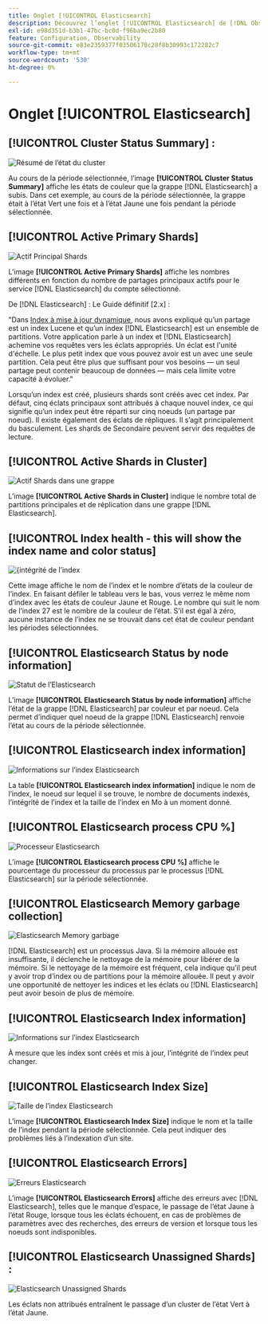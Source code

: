```yaml
---
title: Onglet [!UICONTROL Elasticsearch]
description: Découvrez l’onglet [!UICONTROL Elasticsearch] de [!DNL Observation for Adobe Commerce].
exl-id: e98d351d-b3b1-47bc-bc0d-f96ba9ec2b80
feature: Configuration, Observability
source-git-commit: e83e2359377f03506178c28f8b30993c172282c7
workflow-type: tm+mt
source-wordcount: '530'
ht-degree: 0%

---
```


# Onglet [!UICONTROL Elasticsearch]

## [!UICONTROL Cluster Status Summary] :

![Résumé de l’état du cluster](../../assets/tools/cluster-status-summary.jpg)

Au cours de la période sélectionnée, l’image **[!UICONTROL Cluster Status Summary]** affiche les états de couleur que la grappe [!DNL Elasticsearch] a subis. Dans cet exemple, au cours de la période sélectionnée, la grappe était à l’état Vert une fois et à l’état Jaune une fois pendant la période sélectionnée.

## [!UICONTROL Active Primary Shards]

![Actif Principal Shards](../../assets/tools/active-primary-shards.jpg)

L’image **[!UICONTROL Active Primary Shards]** affiche les nombres différents en fonction du nombre de partages principaux actifs pour le service [!DNL Elasticsearch] du compte sélectionné.

De [!DNL Elasticsearch] : Le Guide définitif [2.x] :

&quot;Dans [Index à mise à jour dynamique](https://www.elastic.co/guide/en/elasticsearch/guide/2.x/dynamic-indices.html), nous avons expliqué qu’un partage est un index Lucene et qu’un index [!DNL Elasticsearch] est un ensemble de partitions. Votre application parle à un index et [!DNL Elasticsearch] achemine vos requêtes vers les éclats appropriés. Un éclat est l&#39;unité d&#39;échelle. Le plus petit index que vous pouvez avoir est un avec une seule partition. Cela peut être plus que suffisant pour vos besoins — un seul partage peut contenir beaucoup de données — mais cela limite votre capacité à évoluer.&quot;

Lorsqu’un index est créé, plusieurs shards sont créés avec cet index. Par défaut, cinq éclats principaux sont attribués à chaque nouvel index, ce qui signifie qu’un index peut être réparti sur cinq noeuds (un partage par noeud). Il existe également des éclats de répliques. Il s’agit principalement du basculement. Les shards de Secondaire peuvent servir des requêtes de lecture.

## [!UICONTROL Active Shards in Cluster]

![Actif Shards dans une grappe](../../assets/tools/active-shards-in-cluster.jpg)

L’image **[!UICONTROL Active Shards in Cluster]** indique le nombre total de partitions principales et de réplication dans une grappe [!DNL Elasticsearch].

## [!UICONTROL Index health - this will show the index name and color status]

![ &lbrace;intégrité de l’index](../../assets/tools/index-health.jpg)

Cette image affiche le nom de l’index et le nombre d’états de la couleur de l’index. En faisant défiler le tableau vers le bas, vous verrez le même nom d’index avec les états de couleur Jaune et Rouge. Le nombre qui suit le nom de l’index 27 est le nombre de la couleur de l’état. S’il est égal à zéro, aucune instance de l’index ne se trouvait dans cet état de couleur pendant les périodes sélectionnées.

## [!UICONTROL Elasticsearch Status by node information]

![Statut de l’Elasticsearch](../../assets/tools/elasticsearch-status-by-node.jpg)

L’image **[!UICONTROL Elasticsearch Status by node information]** affiche l’état de la grappe [!DNL Elasticsearch] par couleur et par noeud. Cela permet d’indiquer quel noeud de la grappe [!DNL Elasticsearch] renvoie l’état au cours de la période sélectionnée.

## [!UICONTROL Elasticsearch index information]

![Informations sur l’index Elasticsearch](../../assets/tools/elasticsearch-tab-elasticsearch-index-information-image-1.jpg)

La table **[!UICONTROL Elasticsearch index information]** indique le nom de l’index, le noeud sur lequel il se trouve, le nombre de documents indexés, l’intégrité de l’index et la taille de l’index en Mo à un moment donné.

## [!UICONTROL Elasticsearch process CPU %]

![Processeur Elasticsearch](../../assets/tools/elasticsearch-process-cpu.jpg)

L’image **[!UICONTROL Elasticsearch process CPU %]** affiche le pourcentage du processeur du processus par le processus [!DNL Elasticsearch] sur la période sélectionnée.

## [!UICONTROL Elasticsearch Memory garbage collection]

![Elasticsearch Memory garbage](../../assets/tools/elasticsearch-memory-garbage.jpg)

[!DNL Elasticsearch] est un processus Java. Si la mémoire allouée est insuffisante, il déclenche le nettoyage de la mémoire pour libérer de la mémoire. Si le nettoyage de la mémoire est fréquent, cela indique qu’il peut y avoir trop d’index ou de partitions pour la mémoire allouée. Il peut y avoir une opportunité de nettoyer les indices et les éclats ou [!DNL Elasticsearch] peut avoir besoin de plus de mémoire.

## [!UICONTROL Elasticsearch Index information]

![Informations sur l’index Elasticsearch](../../assets/tools/elasticsearch-index-information-2.jpg)

À mesure que les index sont créés et mis à jour, l’intégrité de l’index peut changer.

## [!UICONTROL Elasticsearch Index Size]

![Taille de l’index Elasticsearch](../../assets/tools/elasticsearch-index-size.jpg)

L’image **[!UICONTROL Elasticsearch Index Size]** indique le nom et la taille de l’index pendant la période sélectionnée. Cela peut indiquer des problèmes liés à l’indexation d’un site.

## [!UICONTROL Elasticsearch Errors]

![Erreurs Elasticsearch](../../assets/tools/elasticsearch-tab-elasticsearch-errors.jpg)

L’image **[!UICONTROL Elasticsearch Errors]** affiche des erreurs avec [!DNL Elasticsearch], telles que le manque d’espace, le passage de l’état Jaune à l’état Rouge, lorsque tous les éclats échouent, en cas de problèmes de paramètres avec des recherches, des erreurs de version et lorsque tous les noeuds sont indisponibles.

## [!UICONTROL Elasticsearch Unassigned Shards] :

![Elasticsearch Unassigned Shards](../../assets/tools/elasticsearch-unassigned-shards.jpg)

Les éclats non attribués entraînent le passage d’un cluster de l’état Vert à l’état Jaune.
